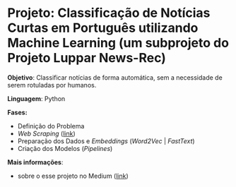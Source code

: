 # Projeto: Classificação de Notícias Curtas em Português utilizando Machine Learning (um subprojeto do Projeto Luppar News-Rec)
**Objetivo**: Classificar notícias de forma automática, sem a necessidade de serem rotuladas por humanos.

**Linguagem**: Python

**Fases:**
- Definição do Problema
- *Web Scraping* ([link](https://colab.research.google.com/drive/1IEKPpZ7p1S2ncCk4uAg8nEbl3Pd2J-Py#scrollTo=wFiEg7SWwRMI&forceEdit=true&sandboxMode=true))
- Preparação dos Dados e *Embeddings* (*Word2Vec* | *FastText*)
- Criação dos Modelos (*Pipelines*)

**Mais informações**:
- sobre o esse projeto no Medium ([link](https://medium.com/blog-do-zouza/classifica%C3%A7%C3%A3o-de-not%C3%ADcias-usando-aprendizado-de-m%C3%A1quina-aeeb9b6efe61))
